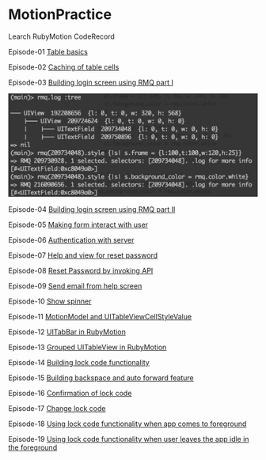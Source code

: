 MotionPractice
==============

Learch RubyMotion CodeRecord

Episode-01 [Table basics](http://blog.bigbinary.com/2013/11/24/learn-ruby-motion-uitableview.html)

Episode-02 [Caching of table cells](http://blog.bigbinary.com/2013/11/25/learn-ruby-motion-reuseIdentifier.html)

Episode-03 [Building login screen using RMQ part I](http://blog.bigbinary.com/2013/12/05/building-login-screen-in-ruby-motion.html)

![RMQ-Notes](./learn_notes/images/E03-1.png)

Episode-04 [Building login screen using RMQ part II](http://blog.bigbinary.com/2013/12/06/building-login-screen-in-rubymotion-part-2.html)

Episode-05 [Making form interact with user](http://blog.bigbinary.com/2013/12/07/user-interaction-with-rmq-in-rubymotion-episode-5.html)

Episode-06 [Authentication with server](http://blog.bigbinary.com/2013/12/08/authentication-with-api-in-rubymotion-episode-6.html)

Episode-07 [Help and view for reset password](http://blog.bigbinary.com/2013/12/09/help-and-view-for-reset-password-in-rubymotion-7.html)

Episode-08 [Reset Password by invoking API](http://blog.bigbinary.com/2013/12/16/reset-password-feature-in-rubymotion-8.html)

Episode-09 [Send email from help screen](http://blog.bigbinary.com/2013/12/17/send-email-in-rubymotion-9.html)

Episode-10 [Show spinner](http://blog.bigbinary.com/2013/12/24/show-spinner-in-rubymotion-10.html)

Episode-11 [MotionModel and UITableViewCellStyleValue](http://blog.bigbinary.com/2013/12/30/motion-model-and-UITableViewCellStyleValue-in-rubymotion-11.html)

Episode-12 [UITabBar in RubyMotion](http://blog.bigbinary.com/2013/12/31/uitabbar-in-learn-rubymotion-12.html)

Episode-13 [Grouped UITableView in RubyMotion](http://blog.bigbinary.com/2014/01/01/grouped-table-in-learn-rubymotion-13.html)

Episode-14 [Building lock code functionality](http://blog.bigbinary.com/2014/01/02/building-lockcode-in-learn-rubymotion-14.html)

Episode-15 [Building backspace and auto forward feature](http://blog.bigbinary.com/2014/01/03/backspace-feature-in-lock-code-in-learn-rubymotion-15.html)

Episode-16 [Confirmation of lock code](http://blog.bigbinary.com/2014/01/04/lock-code-confirmation-in-learn-rubymotion-16.html)

Episode-17 [Change lock code](http://blog.bigbinary.com/2014/02/05/change-lock-code-in-learn-rubymotion-17.html)

Episode-18 [Using lock code functionality when app comes to foreground](http://blog.bigbinary.com/2014/02/14/using-lock-code-learn-rubymotion-18.html)

Episode-19 [Using lock code functionality when user leaves the app idle in the foreground](http://blog.bigbinary.com/2014/02/25/using-lock-code-for-idling-learn-rubymotion-19.html)
